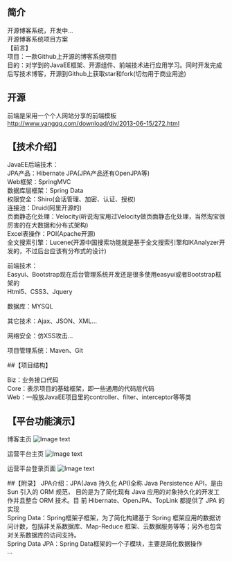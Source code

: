 ## 简介 
开源博客系统，开发中...<br>
开源博客系统项目方案<br>
【前言】<br>
项目：一款Github上开源的博客系统项目<br>
目的：对学到的JavaEE框架、开源组件、前端技术进行应用学习。同时开发完成后写技术博客，开源到Github上获取star和fork(切勿用于商业用途)<br>
## 开源
前端是采用一个个人网站分享的前端模板
http://www.yangqq.com/download/div/2013-06-15/272.html

## 【技术介绍】<br>
JavaEE后端技术：<br>
JPA产品：Hibernate JPA(JPA产品还有OpenJPA等)<br>
Web框架：SpringMVC<br>
数据库层框架：Spring Data<br>
权限安全：Shiro(会话管理、加密、认证、授权)<br>
连接池：Druid(阿里开源的)<br>
页面静态化处理：Velocity(听说淘宝用过Velocity做页面静态化处理，当然淘宝很厉害的在大数据和分布式架构)<br>
Excel表操作：POI(Apache开源)<br>
全文搜索引擎：Lucene(开源中国搜索功能就是基于全文搜索引擎和IKAnalyzer开发的，不过后台应该有分布式的设计)<br>

前端技术：<br>
Easyui、Bootstrap现在后台管理系统开发还是很多使用easyui或者Bootstrap框架的<br>
Html5、CSS3、Jquery<br>

数据库：MYSQL<br>

其它技术：Ajax、JSON、XML…<br>

网络安全：仿XSS攻击…<br>

项目管理系统：Maven、Git<br>

##【项目结构】<br>
 

Biz：业务接口代码<br>
Core：表示项目的基础框架，即一些通用的代码层代码<br>
Web：一般放JavaEE项目里的controller、filter、interceptor等等类<br>

## 【平台功能演示】

博客主页
![Image text](https://github.com/u014427391/myblog/raw/master/JavaEEBlog/screenshot/博客主页.png)

运营平台主页
![Image text](https://github.com/u014427391/myblog/raw/master/JavaEEBlog/screenshot/运营平台主页.png)

运营平台登录页面
![Image text](https://github.com/u014427391/myblog/raw/master/JavaEEBlog/screenshot/运营平台登录页面.png)



##【附录】
JPA介绍：JPA(Java 持久化 API)全称 Java Persistence API，是由 Sun 引入的 ORM 规范，
目的是为了简化现有 Java 应用的对象持久化的开发工作并且整合 ORM 技术。目
前 Hibernate、OpenJPA、TopLink 都提供了 JPA 的实现<br>
Spring Data：Spring框架子框架，为了简化构建基于 Spring 框架应用的数据访问计数，包括非关系数据库、Map-Reduce 框架、云数据服务等等；另外也包含对关系数据库的访问支持。<br>
Spring Data JPA：Spring Data框架的一个子模块，主要是简化数据操作<br>
...

